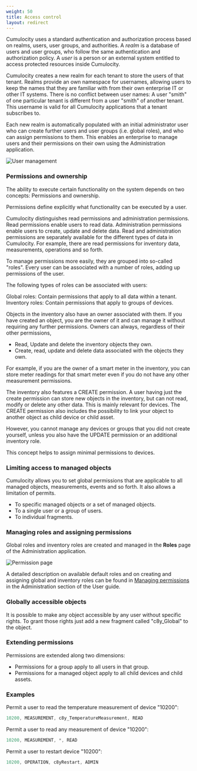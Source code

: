 ```yaml
---
weight: 50
title: Access control
layout: redirect
---
```


Cumulocity uses a standard authentication and authorization process based on realms, users, user groups, and authorities. A *realm* is a database of users and user groups, who follow the same authentication and authorization policy. A *user* is a person or an external system entitled to access protected resources inside Cumulocity. 

Cumulocity creates a new realm for each tenant to store the users of that tenant. Realms provide an own namespace for usernames, allowing users to keep the names that they are familiar with from their own enterprise IT or other IT systems. There is no conflict between user names: A user "smith" of one particular tenant is different from a user "smith" of another tenant. This username is valid for all Cumulocity applications that a tenant subscribes to.

Each new realm is automatically populated with an initial administrator user who can create further users and user groups (i.e. global roles), and who can assign permissions to them. This enables an enterprise to manage users and their permissions on their own using the Administration application.

![User management](/guides/images/concepts-guide/user-management.png)


### Permissions and ownership

The ability to execute certain functionality on the system depends on two concepts: Permissions and ownership. 

Permissions define explicitly what functionality can be executed by a user. 

Cumulocity distinguishes read permissions and administration permissions. Read permissions enable users to read data. Administration permissions enable users to create, update and delete data. Read and administration permissions are separately available for the different types of data in Cumulocity. For example, there are read permissions for inventory data, measurements, operations and so forth.

To manage permissions more easily, they are grouped into so-called "roles". Every user can be associated with a number of roles, adding up permissions of the user. 

The following types of roles can be associated with users:

Global roles: Contain permissions that apply to all data within a tenant.
Inventory roles: Contain permissions that apply to groups of devices.

Objects in the inventory also have an owner associated with them. If you have created an object, you are the owner of it and can manage it without requiring any further permissions. Owners can always, regardless of their other permissions,

-   Read, Update and delete the inventory objects they own.
-   Create, read, update and delete data associated with the objects they own.

For example, if you are the owner of a smart meter in the inventory, you can store meter readings for that smart meter even if you do not have any other measurement permissions.

The inventory also features a CREATE permission. A user having just the create permission can store new objects in the inventory, but can not read, modify or delete any other data. This is mainly relevant for devices. The CREATE permission also includes the possibility to link your object to another object as child device or child asset.

However, you cannot manage any devices or groups that you did not create yourself, unless you also have the UPDATE permission or an additional inventory role. 

This concept helps to assign minimal permissions to devices. 

### Limiting access to managed objects

Cumulocity allows you to set global permissions that are applicable to all managed objects, measurements, events and so forth. It also allows a limitation of permits.

* To specific managed objects or a set of managed objects. 
* To a single user or a group of users.
* To individual fragments.

### Managing roles and assigning permissions

Global roles and inventory roles are created and managed in the **Roles** page of the Administration application.

![Permission page](/guides/images/users-guide/Administration/admin-global-roles.png)

A detailed description on available default roles and on creating and assigning global and inventory roles can be found in [Managing permissions](/guides/users-guide/administration#managing-permissions) in the Administration section of the User guide.

### Globally accessible objects

It is possible to make any object accessible by any user without specific rights. To grant those rights just add a new fragment called "c8y_Global" to the object.

### Extending permissions

Permissions are extended along two dimensions:

* Permissions for a group apply to all users in that group.
* Permissions for a managed object apply to all child devices and child assets.

### Examples

Permit a user to read the temperature measurement of device "10200":

```java
10200, MEASUREMENT, c8y_TemperatureMeasurement, READ 
```

Permit a user to read any measurement of device "10200":

```java
10200, MEASUREMENT, *, READ
```

Permit a user to restart device "10200":

```java
10200, OPERATION, c8yRestart, ADMIN
```
